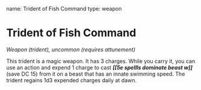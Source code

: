 name: Trident of Fish Command
type: weapon

# Trident of Fish Command 
_Weapon (trident), uncommon (requires attunement)_ 

This trident is a magic weapon. It has 3 charges. While you carry it, you can use an action and expend 1 charge to cast **_[[5e spellls dominate beast w]]_** (save DC 15) from it on a beast that has an innate swimming speed. The trident regains 1d3 expended charges daily at dawn.
